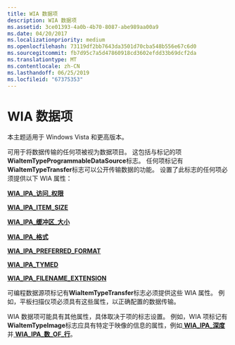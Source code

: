 ```yaml
---
title: WIA 数据项
description: WIA 数据项
ms.assetid: 3ce01393-4a0b-4b70-8087-abe989aa00a9
ms.date: 04/20/2017
ms.localizationpriority: medium
ms.openlocfilehash: 73119df2bb7643da3501d70cba548b556e67c6d0
ms.sourcegitcommit: fb7d95c7a5d47860918cd3602efdd33b69dcf2da
ms.translationtype: MT
ms.contentlocale: zh-CN
ms.lasthandoff: 06/25/2019
ms.locfileid: "67375353"
---
```

# <a name="wia-data-item"></a>WIA 数据项





本主题适用于 Windows Vista 和更高版本。

可用于将数据传输的任何项被视为数据项目。 这包括与标记的项**WiaItemTypeProgrammableDataSource**标志。 任何项标记有**WiaItemTypeTransfer**标志可以公开传输数据的功能。 设置了此标志的任何项必须提供以下 WIA 属性：

[**WIA\_IPA\_访问\_权限**](https://docs.microsoft.com/windows-hardware/drivers/image/wia-ipa-access-rights)

[**WIA\_IPA\_ITEM\_SIZE**](https://docs.microsoft.com/windows-hardware/drivers/image/wia-ipa-item-size)

[**WIA\_IPA\_缓冲区\_大小**](https://docs.microsoft.com/windows-hardware/drivers/image/wia-ipa-buffer-size)

[**WIA\_IPA\_格式**](https://docs.microsoft.com/windows-hardware/drivers/image/wia-ipa-format)

[**WIA\_IPA\_PREFERRED\_FORMAT**](https://docs.microsoft.com/windows-hardware/drivers/image/wia-ipa-preferred-format)

[**WIA\_IPA\_TYMED**](https://docs.microsoft.com/windows-hardware/drivers/image/wia-ipa-tymed)

[**WIA\_IPA\_FILENAME\_EXTENSION**](https://docs.microsoft.com/windows-hardware/drivers/image/wia-ipa-filename-extension)

可编程数据源项标记有**WiaItemTypeTransfer**标志必须提供这些 WIA 属性。 例如，平板扫描仪项必须具有这些属性，以正确配置的数据传输。

WIA 数据项可能具有其他属性，具体取决于项的标志设置。 例如，WIA 项标记有**WiaItemTypeImage**标志应具有特定于映像的信息的属性，例如[ **WIA\_IPA\_深度**](https://docs.microsoft.com/windows-hardware/drivers/image/wia-ipa-depth)并[ **WIA\_IPA\_数\_OF\_行**](https://docs.microsoft.com/windows-hardware/drivers/image/wia-ipa-number-of-lines)。

 

 




